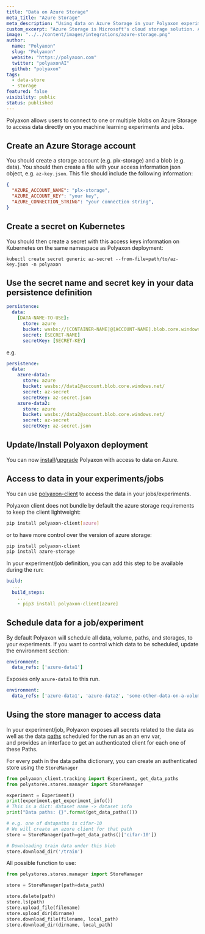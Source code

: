 ```yaml
---
title: "Data on Azure Storage"
meta_title: "Azure Storage"
meta_description: "Using data on Azure Storage in your Polyaxon experiments and jobs. Polyaxon allows users to connect to one or multiple blobs on Azure Storage to access data directly on you machine learning experiments and jobs."
custom_excerpt: "Azure Storage is Microsoft's cloud storage solution. Azure Storage provides storage for data objects that is highly available, secure, durable, massively scalable cloud storage solution."
image: "../../content/images/integrations/azure-storage.png"
author:
  name: "Polyaxon"
  slug: "Polyaxon"
  website: "https://polyaxon.com"
  twitter: "polyaxonAI"
  github: "polyaxon"
tags: 
  - data-store
  - storage
featured: false
visibility: public
status: published
---
```


Polyaxon allows users to connect to one or multiple blobs on Azure Storage to access data directly on you machine learning experiments and jobs.

## Create an Azure Storage account

You should create a storage account (e.g. plx-storage) and a blob (e.g. data). 
You should then create a file with your access information json object, e.g. `az-key.json`. 
This file should include the following information:

```json
{ 
  "AZURE_ACCOUNT_NAME": "plx-storage",
  "AZURE_ACCOUNT_KEY": "your key",
  "AZURE_CONNECTION_STRING": "your connection string",
}
```

## Create a secret on Kubernetes

You should then create a secret with this access keys information on Kubernetes on the same namespace as Polyaxon deployment:

`kubectl create secret generic az-secret --from-file=path/to/az-key.json -n polyaxon`

## Use the secret name and secret key in your data persistence definition

```yaml
persistence:
  data:
    [DATA-NAME-TO-USE]:
      store: azure
      bucket: wasbs://[CONTAINER-NAME]@[ACCOUNT-NAME].blob.core.windows.net/
      secret: [SECRET-NAME]
      secretKey: [SECRET-KEY]
```

e.g.

```yaml
persistence:
  data:
    azure-data1:
      store: azure
      bucket: wasbs://data1@account.blob.core.windows.net/
      secret: az-secret
      secretKey: az-secret.json
    azure-data2:
      store: azure
      bucket: wasbs://data2@account.blob.core.windows.net/
      secret: az-secret
      secretKey: az-secret.json
```

## Update/Install Polyaxon deployment

You can now [install](/setup/kubernetes/)/[upgrade](/setup/kubernetes/#upgrade-polyaxon) Polyaxon with access to data on Azure.

## Access to data in your experiments/jobs

You can use [polyaxon-client](/references/polyaxon-client-python/) to access the data in your jobs/experiments.

Polyaxon client does not bundle by default the azure storage requirements to keep the client lightweight:

```bash
pip install polyaxon-client[azure]
``` 

or to have more control over the version of azure storage:

```bash
pip install polyaxon-client
pip install azure-storage
``` 

In your experiment/job definition, you can add this step to be available during the run:

```yaml
build:
  ...
  build_steps:
    ...
    - pip3 install polyaxon-client[azure]
```

## Schedule data for a job/experiment

By default Polyaxon will schedule all data, volume, paths, and storages, to your experiments. If you want to control which data to be scheduled, update the environment section:

```yaml
environment:
  data_refs: ['azure-data1']
```

Exposes only `azure-data1` to this run.


```yaml
environment:
  data_refs: ['azure-data1', 'azure-data2', 'some-other-data-on-a-volume']
```

## Using the store manager to access data

In your experiment/job, Polyaxon exposes all secrets related to the data as well as the data [paths](/references/polyaxon-tracking-api/in-cluster/#get-data-paths) scheduled for the run as an an env var,  
and provides an interface to get an authenticated client for each one of these Paths.

For every path in the data paths dictionary, you can create an authenticated store using the `StoreManager` 

```python
from polyaxon_client.tracking import Experiment, get_data_paths
from polystores.stores.manager import StoreManager

experiment = Experiment()
print(experiment.get_experiment_info())
# This is a dict: dataset name -> dataset info
print("Data paths: {}".format(get_data_paths()))

# e.g. one of datapaths is cifar-10
# We will create an azure client for that path
store = StoreManager(path=get_data_paths()['cifar-10'])

# Downloading train data under this blob
store.download_dir('/train')
```

All possible function to use:

```python
from polystores.stores.manager import StoreManager

store = StoreManager(path=data_path)

store.delete(path)
store.ls(path)
store.upload_file(filename)
store.upload_dir(dirname)
store.download_file(filename, local_path)
store.download_dir(dirname, local_path)
```
